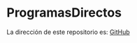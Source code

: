 # ProgramasDirectos

La dirección de este repositorio es: [GitHub](https://github.com/pelahumi/ProgramasDirectos)